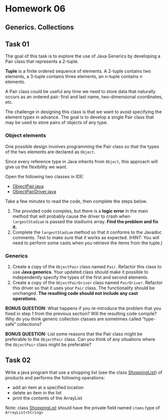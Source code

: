 # Homework 06

## Generics. Collections


## Task 01

The goal of this task is to explore the use of Java Generics by developing a Pair class that represents a 2-tuple. 

**Tuple** is a finite ordered sequence of elements. A 2-tuple contains two elements, a 3-tuple contains three elements, 
an n-tuple contains n elements.

A Pair class could be useful any time we need to store data that naturally occurs as an ordered pair: first and last name, 
two-dimensional coordinates, etc.

The challenge in designing this class is that we want to avoid specifying the element types in advance. 
The goal is to develop a single Pair class that may be used to store pairs of objects of any type.

### Object elements

One possible design involves programming the Pair class so that the types of the two elements are declared as `Object`. 

Since every reference type in Java inherits from `Object`, this approach will give us the flexibility we want.

Open the following two classes in IDE:

* [ObjectPair.java](src/main/java/com/softserveinc/task01/ObjectPair.java)
* [ObjectPairDriver.java](src/main/java/com/softserveinc/task01/ObjectPairDriver.java)

Take a few minutes to read the code, then complete the steps below.

1. The provided code compiles, but there is a __logic error__ in the main method that will probably cause the driver to crash 
when `largestStadium` is passed the stadiums array. **Find the problem and fix it.**
2. Complete the `largestStadium` method so that it conforms to the Javadoc comments. Test to make sure that it works as expected. 
(HINT: You will need to perform some casts when you retrieve the items from the tuple.)

### Generics

1. Create a copy of the `ObjectPair` class named `Pair`. Refactor this class to use **Java generics**. Your updated class should 
make it possible to independently specify the types of the first and second elements.
2. Create a copy of the `ObjectPairDriver` class named `PairDriver`. Refactor this driver so that it uses your `Pair` class. 
The functionality should be unchanged. **The resulting code should not include any cast operations.**

**BONUS QUESTION:** What happens if you re-introduce the problem that you fixed in step 1 from the previous section? 
Will the resulting code compile? Why do you think generic collection classes are sometimes called “type-safe” collections?

**BONUS QUESTION:** List some reasons that the Pair class might be preferable to the `ObjectPair` class. Can you think of 
any situations where the `ObjectPair` class might be preferable?

## Task 02

Write a java program that use a shopping list (see the class [ShoppingList](src/main/java/com/softserveinc/task02/ShoppingList.java))
 of products and performs the following operations: 
* add an item at a specified location
* delete an item in the list
* print the contents of the ArrayList

Note: class [ShoppingList](src/main/java/com/softserveinc/task02/ShoppingList.java) should have the private field named `items`
type of `ArrayList<String>`



